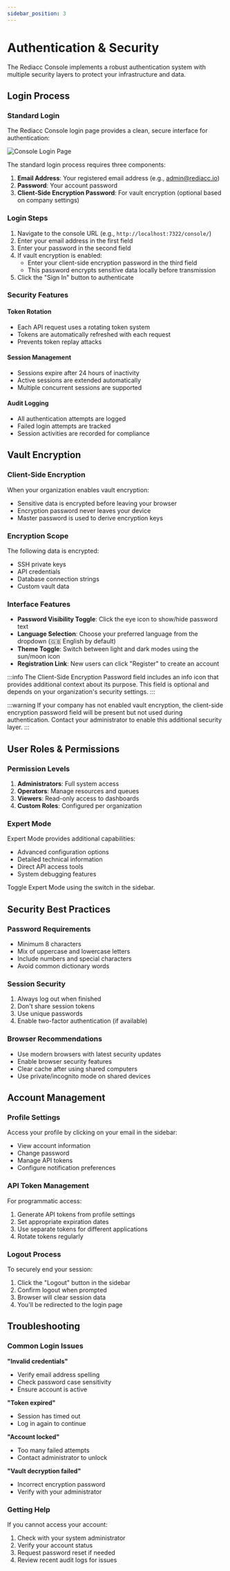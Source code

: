 ```yaml
---
sidebar_position: 3
---
```


# Authentication & Security

The Rediacc Console implements a robust authentication system with multiple security layers to protect your infrastructure and data.

## Login Process

### Standard Login

The Rediacc Console login page provides a clean, secure interface for authentication:

![Console Login Page](./assets/screenshots/console-login-updated.png)

The standard login process requires three components:

1. **Email Address**: Your registered email address (e.g., admin@rediacc.io)
2. **Password**: Your account password  
3. **Client-Side Encryption Password**: For vault encryption (optional based on company settings)

### Login Steps

1. Navigate to the console URL (e.g., `http://localhost:7322/console/`)
2. Enter your email address in the first field
3. Enter your password in the second field
4. If vault encryption is enabled:
   - Enter your client-side encryption password in the third field
   - This password encrypts sensitive data locally before transmission
5. Click the "Sign In" button to authenticate

### Security Features

#### Token Rotation
- Each API request uses a rotating token system
- Tokens are automatically refreshed with each request
- Prevents token replay attacks

#### Session Management
- Sessions expire after 24 hours of inactivity
- Active sessions are extended automatically
- Multiple concurrent sessions are supported

#### Audit Logging
- All authentication attempts are logged
- Failed login attempts are tracked
- Session activities are recorded for compliance

## Vault Encryption

### Client-Side Encryption

When your organization enables vault encryption:
- Sensitive data is encrypted before leaving your browser
- Encryption password never leaves your device
- Master password is used to derive encryption keys

### Encryption Scope

The following data is encrypted:
- SSH private keys
- API credentials
- Database connection strings
- Custom vault data

### Interface Features

- **Password Visibility Toggle**: Click the eye icon to show/hide password text
- **Language Selection**: Choose your preferred language from the dropdown (🇬🇧 English by default)
- **Theme Toggle**: Switch between light and dark modes using the sun/moon icon
- **Registration Link**: New users can click "Register" to create an account

:::info
The Client-Side Encryption Password field includes an info icon that provides additional context about its purpose. This field is optional and depends on your organization's security settings.
:::

:::warning
If your company has not enabled vault encryption, the client-side encryption password field will be present but not used during authentication. Contact your administrator to enable this additional security layer.
:::

## User Roles & Permissions

### Permission Levels

1. **Administrators**: Full system access
2. **Operators**: Manage resources and queues
3. **Viewers**: Read-only access to dashboards
4. **Custom Roles**: Configured per organization

### Expert Mode

Expert Mode provides additional capabilities:
- Advanced configuration options
- Detailed technical information
- Direct API access tools
- System debugging features

Toggle Expert Mode using the switch in the sidebar.

## Security Best Practices

### Password Requirements
- Minimum 8 characters
- Mix of uppercase and lowercase letters
- Include numbers and special characters
- Avoid common dictionary words

### Session Security
1. Always log out when finished
2. Don't share session tokens
3. Use unique passwords
4. Enable two-factor authentication (if available)

### Browser Recommendations
- Use modern browsers with latest security updates
- Enable browser security features
- Clear cache after using shared computers
- Use private/incognito mode on shared devices

## Account Management

### Profile Settings

Access your profile by clicking on your email in the sidebar:
- View account information
- Change password
- Manage API tokens
- Configure notification preferences

### API Token Management

For programmatic access:
1. Generate API tokens from profile settings
2. Set appropriate expiration dates
3. Use separate tokens for different applications
4. Rotate tokens regularly

### Logout Process

To securely end your session:
1. Click the "Logout" button in the sidebar
2. Confirm logout when prompted
3. Browser will clear session data
4. You'll be redirected to the login page

## Troubleshooting

### Common Login Issues

**"Invalid credentials"**
- Verify email address spelling
- Check password case sensitivity
- Ensure account is active

**"Token expired"**
- Session has timed out
- Log in again to continue

**"Account locked"**
- Too many failed attempts
- Contact administrator to unlock

**"Vault decryption failed"**
- Incorrect encryption password
- Verify with your administrator

### Getting Help

If you cannot access your account:
1. Check with your system administrator
2. Verify your account status
3. Request password reset if needed
4. Review recent audit logs for issues